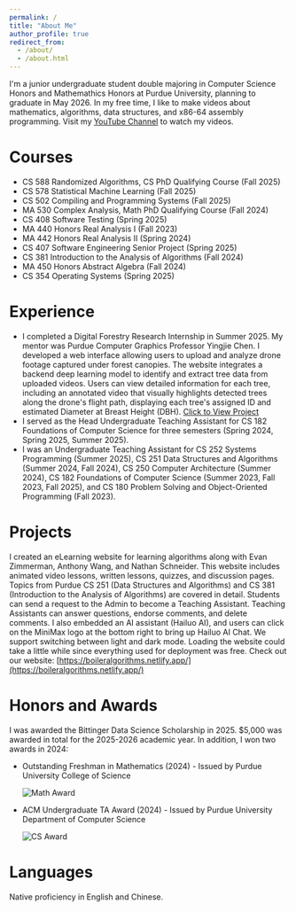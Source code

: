 ```yaml
---
permalink: /
title: "About Me"
author_profile: true
redirect_from: 
  - /about/
  - /about.html
---
```


I'm a junior undergraduate student double majoring in Computer Science Honors and Mathemathics Honors at Purdue University, planning to graduate in May 2026. In my free time, I like to make videos about mathematics, algorithms, data structures, and x86-64 assembly programming. Visit my [YouTube Channel](https://www.youtube.com/@ChristinaZhang-c4y) to watch my videos.

Courses
======
* CS 588 Randomized Algorithms, CS PhD Qualifying Course (Fall 2025)
* CS 578 Statistical Machine Learning (Fall 2025)
* CS 502 Compiling and Programming Systems (Fall 2025)
* MA 530 Complex Analysis, Math PhD Qualifying Course (Fall 2024)
* CS 408 Software Testing (Spring 2025)
* MA 440 Honors Real Analysis I (Fall 2023)
* MA 442 Honors Real Analysis II (Spring 2024)
* CS 407 Software Engineering Senior Project (Spring 2025)
* CS 381 Introduction to the Analysis of Algorithms (Fall 2024)
* MA 450 Honors Abstract Algebra (Fall 2024)
* CS 354 Operating Systems (Spring 2025)

Experience
======
* I completed a Digital Forestry Research Internship in Summer 2025. My mentor was Purdue Computer Graphics Professor Yingjie Chen. I developed a web
interface allowing users to upload and analyze drone footage captured under forest canopies. The website integrates a backend deep learning model to identify and extract tree data from uploaded videos. Users can view detailed information for each tree, including an annotated video that visually highlights detected trees along the drone's flight path, displaying each tree's assigned ID and estimated Diameter at Breast Height (DBH). [Click to View Project](https://va.tech.purdue.edu/DroneUnderCanopyForestSurvey/)
* I served as the Head Undergraduate Teaching Assistant for CS 182 Foundations of Computer Science for three semesters (Spring 2024, Spring 2025, Summer 2025).
* I was an Undergraduate Teaching Assistant for CS 252 Systems Programming (Summer 2025), CS 251 Data Structures and Algorithms (Summer 2024, Fall 2024), CS 250 Computer Architecture (Summer 2024), CS 182 Foundations of Computer Science (Summer 2023, Fall 2023, Fall 2025), and CS 180 Problem Solving and Object-Oriented Programming (Fall 2023).

Projects
======
I created an eLearning website for learning algorithms along with Evan Zimmerman, Anthony Wang, and Nathan Schneider. This website includes animated video lessons, written lessons, quizzes, and discussion pages. Topics from Purdue CS 251 (Data Structures and Algorithms) and CS 381 (Introduction to the Analysis of Algorithms) are covered in detail. Students can send a request to the Admin to become a Teaching Assistant. Teaching Assistants can answer questions, endorse comments, and delete comments. I also embedded an AI assistant (Hailuo AI), and users can click on the MiniMax logo at the bottom right to bring up Hailuo AI Chat. We support switching between light and dark mode. Loading the website could take a little while since everything used for deployment was free. Check out our website: [https://boileralgorithms.netlify.app/](https://boileralgorithms.netlify.app/)

Honors and Awards
======
I was awarded the Bittinger Data Science Scholarship in 2025. $5,000 was awarded in total for the 2025-2026 academic year. In addition, I won two awards in 2024:

* Outstanding Freshman in Mathematics (2024) - Issued by Purdue University College of Science
  
  ![Math Award](/images/MA8A0336.jpg)

* ACM Undergraduate TA Award (2024) - Issued by Purdue University Department of Computer Science
  
  ![CS Award](/images/COS-Awards24-82.jpg)

Languages
======
Native proficiency in English and Chinese.
